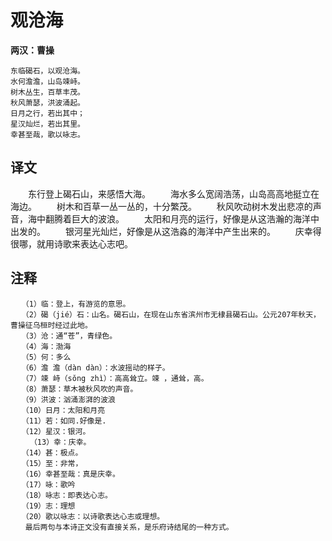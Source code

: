 # 观沧海

**两汉：曹操**

    东临碣石，以观沧海。
    水何澹澹，山岛竦峙。
    树木丛生，百草丰茂。
    秋风萧瑟，洪波涌起。
    日月之行，若出其中；
    星汉灿烂，若出其里。
    幸甚至哉，歌以咏志。


## 译文

　　东行登上碣石山，来感悟大海。
　　海水多么宽阔浩荡，山岛高高地挺立在海边。
　　树木和百草一丛一丛的，十分繁茂。
　　秋风吹动树木发出悲凉的声音，海中翻腾着巨大的波浪。
　　太阳和月亮的运行，好像是从这浩瀚的海洋中出发的。
　　银河星光灿烂，好像是从这浩淼的海洋中产生出来的。
　　庆幸得很哪，就用诗歌来表达心志吧。

## 注释

    　　（1）临：登上，有游览的意思。
    　　（2）碣（jié）石：山名。碣石山，在现在山东省滨州市无棣县碣石山。公元207年秋天，曹操征乌桓时经过此地。
    　　（3）沧：通“苍”，青绿色。
    　　（4）海：渤海
    　　（5）何：多么
    　　（6）澹 澹（dàn dàn）：水波摇动的样子。
    　　（7）竦 峙（sǒng zhì）：高高耸立。竦 ，通耸，高。
    　　（8）萧瑟：草木被秋风吹的声音。
    　　（9）洪波：汹涌澎湃的波浪
    　　（10）日月：太阳和月亮
    　　（11）若：如同.好像是.
    　　（12）星汉：银河。
    　　 （13）幸：庆幸。
    　　（14）甚：极点。
    　　（15）至：非常，
    　　（16）幸甚至哉：真是庆幸。
    　　（17）咏：歌吟
    　　（18）咏志：即表达心志。
    　　（19）志：理想
    　　（20）歌以咏志：以诗歌表达心志或理想。
    　　最后两句与本诗正文没有直接关系，是乐府诗结尾的一种方式。